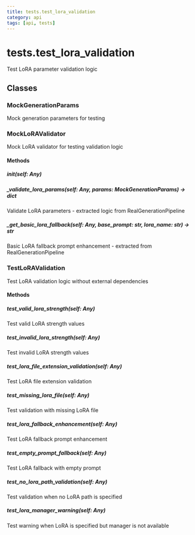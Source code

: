 ```yaml
---
title: tests.test_lora_validation
category: api
tags: [api, tests]
---
```


# tests.test_lora_validation

Test LoRA parameter validation logic

## Classes

### MockGenerationParams

Mock generation parameters for testing

### MockLoRAValidator

Mock LoRA validator for testing validation logic

#### Methods

##### __init__(self: Any)



##### _validate_lora_params(self: Any, params: MockGenerationParams) -> dict

Validate LoRA parameters - extracted logic from RealGenerationPipeline

##### _get_basic_lora_fallback(self: Any, base_prompt: str, lora_name: str) -> str

Basic LoRA fallback prompt enhancement - extracted from RealGenerationPipeline

### TestLoRAValidation

Test LoRA validation logic without external dependencies

#### Methods

##### test_valid_lora_strength(self: Any)

Test valid LoRA strength values

##### test_invalid_lora_strength(self: Any)

Test invalid LoRA strength values

##### test_lora_file_extension_validation(self: Any)

Test LoRA file extension validation

##### test_missing_lora_file(self: Any)

Test validation with missing LoRA file

##### test_lora_fallback_enhancement(self: Any)

Test LoRA fallback prompt enhancement

##### test_empty_prompt_fallback(self: Any)

Test LoRA fallback with empty prompt

##### test_no_lora_path_validation(self: Any)

Test validation when no LoRA path is specified

##### test_lora_manager_warning(self: Any)

Test warning when LoRA is specified but manager is not available

